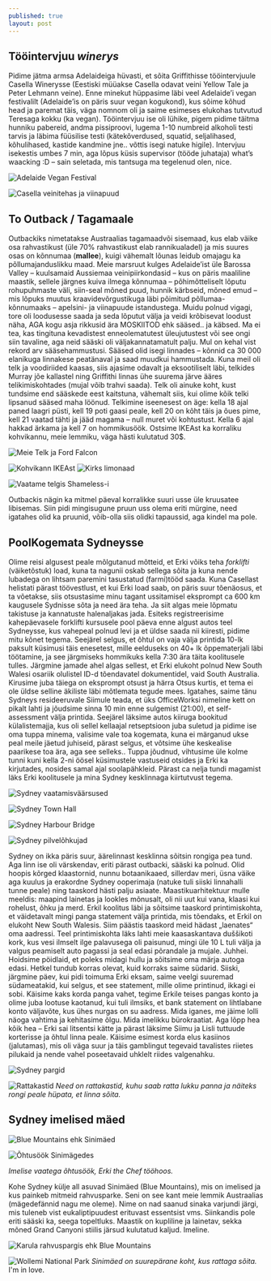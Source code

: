 ```yaml
---
published: true
layout: post
---
```


## Tööintervjuu _winerys_

Pidime jätma armsa Adelaideiga hüvasti, et sõita Griffithisse tööintervjuule Casella Winerysse (Eestiski müüakse Casella odavat veini Yellow Tale ja Peter Lehmann veine). Enne minekut hüppasime läbi veel Adelaide’i vegan festivalilt (Adelaide’is on päris suur vegan kogukond), kus sõime kõhud head ja paremat täis, väga nomnom oli ja saime esimeses elukohas tutvutud Teresaga kokku (ka vegan). Tööintervjuu ise oli lühike, pigem pidime täitma hunniku pabereid, andma pissiproovi, lugema 1-10 numbreid alkoholi testi tarvis ja läbima füüsilise testi (kätekõverdused, squatid, seljalihased, kõhulihased, kastide kandmine jne.. võttis isegi natuke higile). Intervjuu isekestis umbes 7 min, aga lõpus küsis supervisor (tööde juhataja) what’s waacking :D – sain seletada, mis tantsuga ma tegelenud olen, nice. 

![Adelaide Vegan Festival](/images/festivalil.jpg "Adelaide Vegan Festival")

![Casella veinitehas ja viinapuud](/images/casella.jpg "Casella veinitehas ja viinapuud")

## To Outback / Tagamaale

Outbackiks nimetatakse Austraalias tagamaadvõi sisemaad, kus elab väike osa rahvastikust (üle 70% rahvastikust elab rannikualadel) ja mis suures osas on kõnnumaa (**mallee**), kuigi vähemalt lõunas leidub omajagu ka põllumajanduslikku maad. Meie marsruut kulges Adelaide’ist üle Barossa Valley – kuulsamaid Aussiemaa veinipiirkondasid – kus on päris maaliline maastik, sellele järgnes kuiva ilmega kõnnumaa – põhimõtteliselt lõputu rohupuhmaste väli, siin-seal mõned puud, hunnik kärbseid, mõned emud – mis lõpuks muutus kraavidevõrgustikuga läbi põimitud põllumaa-kõnnumaaks – apelsini- ja viinapuude istandustega. Muidu polnud vigagi, tore oli loodusesse saada ja seda lõputut välja ja veidi krõbisevat loodust näha, AGA kogu asja rikkusid ära MOSKIITOD ehk sääsed.. ja käbsed. Ma ei tea, kas tingituna kevadistest enneolematutest üleujutustest või see ongi siin tavaline, aga neid sääski oli väljakannatamatult palju. Mul on kehal vist rekord arv sääsehammustusi. Sääsed olid isegi linnades – kõnnid ca 30 000 elanikuga linnakese peatänaval ja saad muudkui hammustada. Kuna meil oli telk ja voodiriided kaasas, siis ajasime odavalt ja eksootiliselt läbi, telkides Murray jõe kallastel ning Griffithi linnas ühe suurema järve ääres telikimiskohtades (mujal võib trahvi saada). Telk oli ainuke koht, kust tundsime end sääskede eest kaitstuna, vähemalt siis, kui olime kõik telki lipsanud sääsed maha löönud. Telkimine iseenesest on äge: kella 18 ajal paned laagri püsti, kell 19 poti gaasi peale, kell 20 on kõht täis ja õues pime, kell 21 vaatad tähti ja jääd magama – null muret või kohtustust. Kella 6 ajal hakkad ärkama ja kell 7 on hommikusöök. Ostsime IKEAst ka korraliku kohvikannu, meie lemmiku, väga hästi kulutatud 30$. 

![Meie Telk ja Ford Falcon](/images/erki_telgis.jpg "Meie Telk ja Ford Falcon")

![Kohvikann IKEAst](/images/kohvikann.jpeg "Kohvikann IKEAst") ![Kirks limonaad](/images/kirks.jpeg "Kirks limonaad")

![Vaatame telgis Shameless-i](/images/telgis2.jpg "Vaatame telgis Shameless-i")

Outbackis nägin ka mitmel päeval korralikke suuri usse üle kruusatee libisemas. Siin pidi mingisugune pruun uss olema eriti mürgine, need igatahes olid ka pruunid, võib-olla siis olidki tapaussid, aga kindel ma pole. 


## PoolKogemata Sydneysse

Olime reisi algusest peale mõlgutanud mõtteid, et Erki võiks teha _forklifti_ (väiketõstuk) load, kuna ta nagunii oskab sellega sõita ja kuna nende lubadega on lihtsam paremini tasustatud (farmi)tööd saada. Kuna Casellast helistati pärast töövestlust, et kui Erki load saab, on päris suur tõenäosus, et ta võetakse, siis otsustasime minu tagant ussitamisel eksprompt ca 600 km kaugusele Sydnisse sõta ja need ära teha. Ja siit algas meie lõpmatu takistuse ja kannatuste halenaljakas jada. Esiteks registreerisime kahepäevasele forklifti kursusele pool päeva enne algust autos teel Sydneysse, kus vahepeal polnud levi ja et üldse saada nii kiiresti, pidime mitu kõnet tegema. Seejärel selgus, et õhtul on vaja välja printida 10-lk paksult küsimusi täis enesetest, mille eelduseks on 40+ lk õppematerjali läbi töötamine, ja see järgmiseks hommikuks kella 7:30 ära täita koolitusele tulles. Järgmine jamade ahel algas sellest, et Erki elukoht polnud New South Walesi osariik olulistel ID-d tõendavatel dokumentidel, vaid South Australia. Kirusime juba täiega on eksprompt otsust ja härra Otsus kurtis, et tema ei ole üldse selline äkiliste läbi mõtlemata tegude mees. Igatahes, saime tänu Sydneys resideeruvale Siimule teada, et üks OfficeWorksi nimeline kett on pikalt lahti ja jõudsime sinna 10 min enne sulgemist (21:00), et self-assessment välja printida. Seejärel läksime autos kiiruga bookitud külalistemajja, kus oli sellel kellaajal retseptsioon juba suletud ja pidime ise oma tuppa minema, valisime vale toa kogemata, kuna ei märganud ukse peal meile jäetud juhiseid, pärast selgus, et võtsime ühe keskealise paarikese toa ära, aga see selleks.. Tuppa jõudnud, vihtusime üle kolme tunni kuni kella 2-ni öösel küsimustele vastuseid otsides ja Erki ka kirjutades, nosides samal ajal soolapähkleid. Pärast ca nelja tundi magamist läks Erki koolitusele ja mina Sydney kesklinnaga kiirtutvust tegema.

![Sydney vaatamisväärsused](/images/sild_ooper.jpg "Sydney vaatamisväärsused")

![Sydney Town Hall](/images/linnahall.jpg "Sydney Town Hall")

![Sydney Harbour Bridge](/images/sild.jpg "Sydney Harbour Bridge")

![Sydney pilvelõhkujad](/images/Sydney_tornid.jpg "Sydney pilvelõhkujad")

Sydney on ikka päris suur, äärelinnast kesklinna sõitsin rongiga pea tund. Aga linn ise oli värskendav, eriti pärast outbacki, sääski ka polnud. Olid hoopis kõrged klaastornid, nunnu botaanikaaed, sillerdav meri, üsna väike aga kuulus ja erakordne Sydney ooperimaja (natuke tuli siiski linnahalli tunne peale) ning taaskord hästi palju asiaate. Maastikuarhitektuur mulle meeldis: maapind lainetas ja lookles mõnusalt, oli nii uut kui vana, klaasi kui rohelust, õhku ja merd. Erkil koolitus läbi ja sõitsime taaskord printimiskohta, et väidetavalt mingi panga statement välja printida, mis tõendaks, et Erkil on elukoht New South Walesis. Siim päästis taaskord meid hädast „laenates“ oma aadressi. Teel printimiskohta läks lahti meie kaasaskantava duššikoti kork, kus vesi ilmselt ilge palavusega oli paisunud, mingi üle 10 L tuli välja ja valgus peamiselt auto pagassi ja seal edasi põrandale ja mujale. Juhhei. Hoidsime  pöidlaid, et poleks midagi hullu ja sõitsime oma märja autoga edasi. Hetkel tundub korras olevat, kuid korraks saime südarid. Siiski, järgmine päev, kui pidi toimuma Erki eksam, saime veelgi suuremad südameatakid, kui selgus, et see statement, mille olime printinud, ikkagi ei sobi. Käisime kaks korda panga vahet, tegime Erkile teises pangas konto ja olime juba lootuse kaotanud, kui tuli ilmsiks, et bank statement on lihtlabane konto väljavõte, kus ühes nurgas on su aadress. Mida iganes, me jäime lolli näoga vahtima ja kehitasime õlgu. Mida imelikku bürokraatiat. Aga lõpp hea kõik hea – Erki sai litsentsi kätte ja pärast läksime Siimu ja Lisli tuttuude korterisse ja õhtul linna peale. Käisime esimest korda elus kasiinos (jalutamas), mis oli väga suur ja täis gamblingut tegevaid tavalistes riietes pilukaid ja nende vahel poseetavaid uhklelt riides valgenahku. 

![Sydney pargid](/images/lilled.jpg "Sydney pargid")

![Rattakastid](/images/bikelocks.jpg "Rattakastid")
_Need on rattakastid, kuhu saab ratta lukku panna ja näiteks rongi peale hüpata, et linna sõita._

## Sydney imelised mäed

![Blue Mountains ehk Sinimäed](/images/bluemnt_erki.jpg "Blue Mountains ehk Sinimäed")

![Õhtusöök Sinimägedes](/images/bluemnt_toit.jpg "Õhtusöök Sinimägedes")

_Imelise vaatega õhtusöök, Erki the Chef tööhoos._

Kohe Sydney külje all asuvad Sinimäed (Blue Mountains), mis on imelised ja kus painkeb mitmeid rahvusparke. Seni on see kant meie lemmik Austraalias (mägedefännid nagu me oleme). Nime on nad saanud sinaka varjundi järgi, mis tuleneb vist eukaliptipuudest erituvast essentsist vms. Siinkandis pole eriti sääski ka, seega topeltluks. Maastik on kupliline ja lainetav, sekka mõned Grand Canyoni stiilis järsud kulutatud kaljud. Imeline. 

![Karula rahvuspargis ehk Blue Mountains](/images/vaade_autoaknast.jpg "Karula rahvuspargis ehk Blue Mountains")

![Wollemi National Park](/images/view_bluemnt.jpg "Wollemi National Park")
_Sinimäed on suurepärane koht, kus rattaga sõita._ I'm in love.

